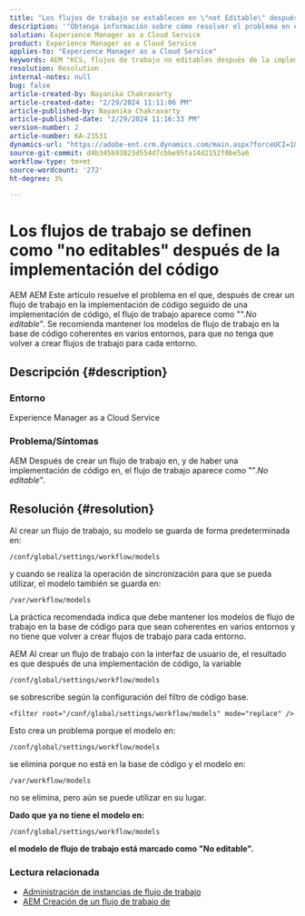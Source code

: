 ```yaml
---
title: "Los flujos de trabajo se establecen en \"not Editable\" después de la implementación del código"
description: '"Obtenga información sobre cómo resolver el problema en el que los flujos de trabajo se establecen en \"not Editable\" después de la implementación del código. Mantenga los modelos de flujo de trabajo en la base de código "coherentes en varios"'
solution: Experience Manager as a Cloud Service
product: Experience Manager as a Cloud Service
applies-to: "Experience Manager as a Cloud Service"
keywords: AEM "KCS, flujos de trabajo no editables después de la implementación del código, el flujo de trabajo de AEMaaCS, la implementación de código, el flujo de trabajo"
resolution: Resolution
internal-notes: null
bug: false
article-created-by: Nayanika Chakravarty
article-created-date: "2/29/2024 11:11:06 PM"
article-published-by: Nayanika Chakravarty
article-published-date: "2/29/2024 11:16:33 PM"
version-number: 2
article-number: KA-23531
dynamics-url: "https://adobe-ent.crm.dynamics.com/main.aspx?forceUCI=1&pagetype=entityrecord&etn=knowledgearticle&id=728c9bcd-57d7-ee11-9079-6045bd006b3d"
source-git-commit: d4b345b93823d554d7cbbe95fa14d2152f0be5a6
workflow-type: tm+mt
source-wordcount: '272'
ht-degree: 3%

---
```


# Los flujos de trabajo se definen como &quot;no editables&quot; después de la implementación del código


AEM AEM Este artículo resuelve el problema en el que, después de crear un flujo de trabajo en la implementación de código seguido de una implementación de código, el flujo de trabajo aparece como &quot;&quot;.*No editable*&quot;. Se recomienda mantener los modelos de flujo de trabajo en la base de código coherentes en varios entornos, para que no tenga que volver a crear flujos de trabajo para cada entorno.

## Descripción {#description}


### Entorno

Experience Manager as a Cloud Service

### Problema/Síntomas

AEM Después de crear un flujo de trabajo en, y de haber una implementación de código en, el flujo de trabajo aparece como &quot;&quot;.*No editable*&quot;.


## Resolución {#resolution}


Al crear un flujo de trabajo, su modelo se guarda de forma predeterminada en:


```
/conf/global/settings/workflow/models
```


y cuando se realiza la operación de sincronización para que se pueda utilizar, el modelo también se guarda en:


```
/var/workflow/models
```


La práctica recomendada indica que debe mantener los modelos de flujo de trabajo en la base de código para que sean coherentes en varios entornos y no tiene que volver a crear flujos de trabajo para cada entorno.

AEM Al crear un flujo de trabajo con la interfaz de usuario de, el resultado es que después de una implementación de código, la variable


```
/conf/global/settings/workflow/models
```


se sobrescribe según la configuración del filtro de código base.


```
<filter root="/conf/global/settings/workflow/models" mode="replace" />
```


Esto crea un problema porque el modelo en:


```
/conf/global/settings/workflow/models
```


se elimina porque no está en la base de código y el modelo en:


```
/var/workflow/models
```


no se elimina, pero aún se puede utilizar en su lugar.

<b>Dado que ya no tiene el modelo en:</b>


```
/conf/global/settings/workflow/models
```


<b>el modelo de flujo de trabajo está marcado como &quot;No editable&quot;.</b>

### <b>Lectura relacionada</b>

- [Administración de instancias de flujo de trabajo](https://docs.mktossl.com/docs/experience-manager-cloud-service/content/sites/administering/workflows-administering.html?lang=en)
- [AEM Creación de un flujo de trabajo de](https://experienceleague.adobe.com/docs/experience-manager-learn/cloud-service/forms/create-aem-workflow/create-workflow.html?lang=en)

